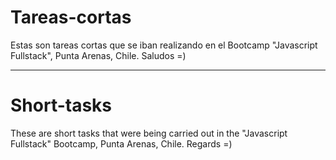 # Tareas-cortas

Estas son tareas cortas que se iban realizando en el Bootcamp "Javascript Fullstack", Punta Arenas, Chile.
Saludos =)

----------------------------------------------------------------------------------------------------------------------
# Short-tasks

These are short tasks that were being carried out in the "Javascript Fullstack" Bootcamp, Punta Arenas, Chile.
Regards =)
